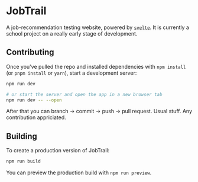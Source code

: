 # JobTrail

A job-recommendation testing website, powered by [`svelte`](https://github.com/sveltejs/kit/tree/master/packages/create-svelte). It is currently a school project on a really early stage of development.

## Contributing

Once you've pulled the repo and installed dependencies with `npm install` (or `pnpm install` or `yarn`), start a development server:

```bash
npm run dev

# or start the server and open the app in a new browser tab
npm run dev -- --open
```

After that you can branch -> commit -> push -> pull request. Usual stuff. Any contribution appriciated.

## Building

To create a production version of JobTrail:

```bash
npm run build
```

You can preview the production build with `npm run preview`.
